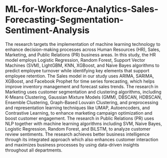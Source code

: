 # ML-for-Workforce-Analytics-Sales-Forecasting-Segmentation-Sentiment-Analysis
The research targets the implementation of machine learning technology to enhance decision-making processes across Human Resources  (HR), Sales, Marketing, and Public Relations (PR) business areas. In this study, the HR model employs Logistic Regression, Random Forest, Support Vector Machines (SVM), LightGBM, KNN, XGBoost, and Naive Bayes algorithms to predict employee turnover while identifying key elements that support employee retention. The Sales model in our study uses  ARIMA, SARIMA, XGBoost, and Facebook Prophet for time series forecasting, which helps improve inventory management and forecast sales trends. The research in Marketing uses customer segmentation and clustering algorithms, including  K-Means Clustering, Gaussian Mixture Models (GMM), DBSCAN, HDBSCAN, Ensemble Clustering, Graph-Based Louvain Clustering, and preprocessing and representation learning techniques like UMAP, Autoencoders, and Contrastive Learning, to enhance marketing campaign optimization and boost customer engagement. The research in Public Relations (PR) uses NLP together with machine learning algorithms including SVM, Naive Bayes, Logistic Regression, Random Forest, and BiLSTM, to analyze customer review sentiments.  The research achieves better business intelligence through its integrated approach which also enhances customer interaction and maximizes business processes  by using data-driven insights throughout all departments.
